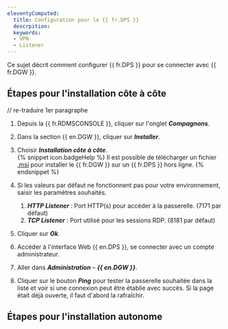 ```yaml
---
eleventyComputed:
  title: Configuration pour le {{ fr.DPS }}
  descrpition: 
  keywords:
  - VPN
  - Listener
---
```


Ce sujet décrit comment configurer {{ fr.DPS }} pour se connecter avec {{ fr.DGW }}.

## Étapes pour l'installation côte à côte
// re-traduire 1er paragraphe
1. Depuis la {{ fr.RDMSCONSOLE }}, cliquer sur l'onglet ***Compagnons***.  

1. Dans la section {{ en.DGW }}, cliquer sur ***Installer***.
1. Choisir ***Installation côte à côte***.  
{% snippet icon.badgeHelp %}
Il est possible de télécharger un fichier [.msi](https://devolutions.net/fr/gateway/download) pour installer le {{ fr.DGW }} sur un {{ fr.DPS }} hors ligne.
{% endsnippet %}

4. Si les valeurs par défaut ne fonctionnent pas pour votre environnement, saisir les paramètres souhaités.
    1. ***HTTP Listener*** : Port HTTP(s) pour accéder à la passerelle. (7171 par défaut)
    1. ***TCP Listener*** : Port utilisé pour les sessions RDP. (8181 par défaut)
1. Cliquer sur ***Ok***.
1. Accéder à l'interface Web {{ en.DPS }}, se connecter avec un compte administrateur.
1. Aller dans ***Administration*** – ***{{ en.DGW }}***.  

1. Cliquer sur le bouton ***Ping*** pour tester la passerelle souhaitée dans la liste et voir si une connexion peut être établie avec succès. Si la page était déjà ouverte, il faut d'abord la rafraîchir.  


## Étapes pour l'installation autonome